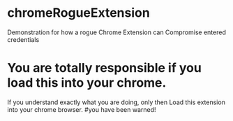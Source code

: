 # chromeRogueExtension
Demonstration for how a rogue Chrome Extension can Compromise entered credentials
# You are totally responsible if you load this into your chrome.

If you understand exactly what you are doing, only then Load this extension into your chrome browser.
#you have been warned!